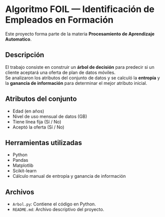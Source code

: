# Algoritmo FOIL — Identificación de Empleados en Formación

Este proyecto forma parte de la materia **Procesamiento de Aprendizaje Automatico**.

## Descripción

El trabajo consiste en construir un **árbol de decisión** para predecir si un cliente aceptará una oferta de plan de datos móviles.  
Se analizaron los atributos del conjunto de datos y se calculó la **entropía** y la **ganancia de información** para determinar el mejor atributo inicial.

## Atributos del conjunto

- Edad (en años)
- Nivel de uso mensual de datos (GB)
- Tiene línea fija (Sí / No)
- Aceptó la oferta (Sí / No)

## Herramientas utilizadas
- Python
- Pandas
- Matplotlib
- Scikit-learn
- Cálculo manual de entropía y ganancia de información

## Archivos

- `Arbol.py`: Contiene el código en Python.
- `README.md`: Archivo descriptivo del proyecto.
